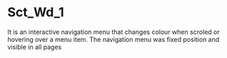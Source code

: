 # Sct_Wd_1
It is an interactive navigation menu that changes colour when scroled or hovering over a menu item.
The navigation menu was fixed position and visible in all pages
